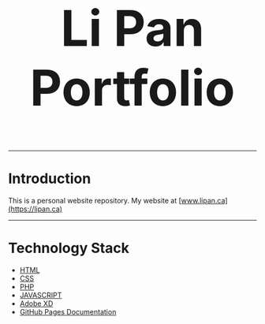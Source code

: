 <h1 align="center" style="font-size:100px" >
 Li Pan Portfolio
</h1>


---

# Introduction
This is a personal website repository. My website at [www.lipan.ca](https://lipan.ca)

---
# Technology Stack
- [HTML](https://developer.mozilla.org/en-US/docs/Web/HTML)
- [CSS](https://developer.mozilla.org/en-US/docs/Web/API/CSS)
- [PHP](https://developer.mozilla.org/en-US/docs/Glossary/PHP)
- [JAVASCRIPT](https://developer.mozilla.org/en-US/docs/Web/JavaScript)
- [Adobe XD](https://www.adobe.com/ca/products/xd.html)
- [GitHub Pages Documentation](https://docs.github.com/en/pages)
